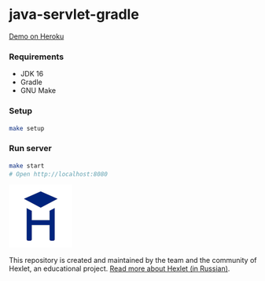 # java-servlet-gradle

[Demo on Heroku](https://java-servlet-gradle.herokuapp.com/)

### Requirements

  * JDK 16
  * Gradle
  * GNU Make

### Setup

```sh
make setup
```

### Run server

```sh
make start
# Open http://localhost:8080
```

[![Hexlet Ltd. logo](https://raw.githubusercontent.com/Hexlet/assets/master/images/hexlet_logo128.png)](https://ru.hexlet.io/pages/about?utm_source=github&utm_medium=link&utm_campaign=java-servlet-gradle)

This repository is created and maintained by the team and the community of Hexlet, an educational project. [Read more about Hexlet (in Russian)](https://ru.hexlet.io/pages/about?utm_source=github&utm_medium=link&utm_campaign=java-servlet-gradle).
